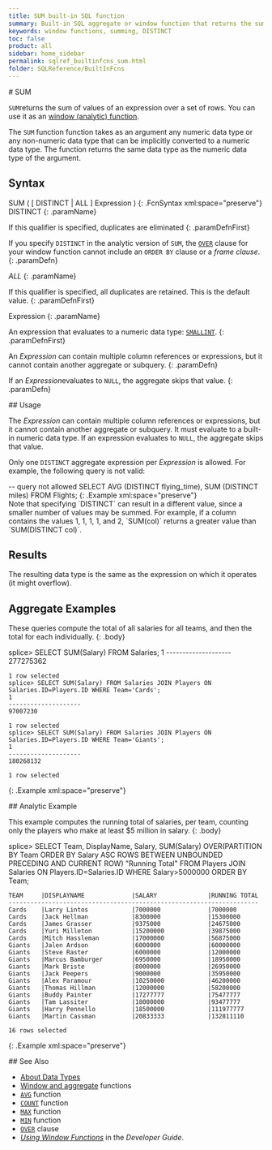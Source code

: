 ```yaml
---
title: SUM built-in SQL function
summary: Built-in SQL aggregate or window function that returns the sum of values of an expression over a set of rows
keywords: window functions, summing, DISTINCT
toc: false
product: all
sidebar: home_sidebar
permalink: sqlref_builtinfcns_sum.html
folder: SQLReference/BuiltInFcns
---
```

<section>
<div class="TopicContent" data-swiftype-index="true" markdown="1">
# SUM

`SUM`returns the sum of values of an expression over a set of rows. You
can use it as an [window
(analytic) function](sqlref_builtinfcns_intro.html#window).

The `SUM` function function takes as an argument any numeric data type
or any non-numeric data type that can be implicitly converted to a
numeric data type. The function returns the same data type as the
numeric data type of the argument.

## Syntax

<div class="fcnWrapperWide" markdown="1">
    SUM ( [ DISTINCT | ALL ] Expression )
{: .FcnSyntax xml:space="preserve"}

</div>
<div class="paramList" markdown="1">
DISTINCT
{: .paramName}

If this qualifier is specified, duplicates are eliminated
{: .paramDefnFirst}

If you specify `DISTINCT` in the analytic version of `SUM`, the
[`OVER`](sqlref_clauses_over.html) clause for your window function
cannot include an `ORDER BY` clause or a *frame clause*.
{: .paramDefn}

*ALL*
{: .paramName}

If this qualifier is specified, all duplicates are retained. This is the
default value.
{: .paramDefnFirst}

Expression
{: .paramName}

An expression that evaluates to a numeric data
type: [`SMALLINT`](sqlref_builtinfcns_smallint.html).
{: .paramDefnFirst}

An *Expression* can contain multiple column references or expressions,
but it cannot contain another aggregate or subquery.
{: .paramDefn}

If an *Expression*evaluates to `NULL`, the aggregate skips that value.
{: .paramDefn}

</div>
## Usage

The *Expression* can contain multiple column references or expressions,
but it cannot contain another aggregate or subquery. It must evaluate to
a built-in numeric data type. If an expression evaluates to `NULL`, the
aggregate skips that value.

Only one `DISTINCT` aggregate expression per *Expression* is allowed.
For example, the following query is not valid:

<div class="preWrapper" markdown="1">
       -- query not allowed
    SELECT AVG (DISTINCT flying_time),
      SUM (DISTINCT miles)
      FROM Flights;
{: .Example xml:space="preserve"}

</div>
Note that specifying `DISTINCT` can result in a different value, since a
smaller number of values may be summed. For example, if a column
contains the values 1, 1, 1, 1, and 2, `SUM(col)` returns a greater
value than `SUM(DISTINCT col)`.

## Results

The resulting data type is the same as the expression on which it
operates (it might overflow).

## Aggregate Examples

These queries compute the total of all salaries for all teams, and then
the total for each individually.
{: .body}

<div class="preWrapper" markdown="1">
    splice> SELECT SUM(Salary) FROM Salaries;
    1
    --------------------
    277275362
    
    1 row selected
    splice> SELECT SUM(Salary) FROM Salaries JOIN Players ON Salaries.ID=Players.ID WHERE Team='Cards';
    1
    --------------------
    97007230
    
    1 row selected
    splice> SELECT SUM(Salary) FROM Salaries JOIN Players ON Salaries.ID=Players.ID WHERE Team='Giants';
    1
    --------------------
    180268132
    
    1 row selected
{: .Example xml:space="preserve"}

</div>
## Analytic Example

This example computes the running total of salaries, per team, counting
only the players who make at least $5 million in salary.
{: .body}

<div class="preWrapper" markdown="1">
    splice> SELECT Team, DisplayName, Salary,
       SUM(Salary) OVER(PARTITION BY Team ORDER BY Salary ASC
                   ROWS BETWEEN UNBOUNDED PRECEDING AND CURRENT ROW) "Running Total"
       FROM Players JOIN Salaries ON Players.ID=Salaries.ID
       WHERE Salary>5000000
       ORDER BY Team;
    
    TEAM     |DISPLAYNAME             |SALARY              |RUNNING TOTAL
    ---------------------------------------------------------------------
    Cards    |Larry Lintos            |7000000             |7000000
    Cards    |Jack Hellman            |8300000             |15300000
    Cards    |James Grasser           |9375000             |24675000
    Cards    |Yuri Milleton           |15200000            |39875000
    Cards    |Mitch Hassleman         |17000000            |56875000
    Giants   |Jalen Ardson            |6000000             |60000000
    Giants   |Steve Raster            |6000000             |12000000
    Giants   |Marcus Bamburger        |6950000             |18950000
    Giants   |Mark Briste             |8000000             |26950000
    Giants   |Jack Peepers            |9000000             |35950000
    Giants   |Alex Paramour           |10250000            |46200000
    Giants   |Thomas Hillman          |12000000            |58200000
    Giants   |Buddy Painter           |17277777            |75477777
    Giants   |Tam Lassiter            |18000000            |93477777
    Giants   |Harry Pennello          |18500000            |111977777
    Giants   |Martin Cassman          |20833333            |132811110
    
    16 rows selected
{: .Example xml:space="preserve"}

</div>
## See Also

* [About Data Types](sqlref_datatypes_numerictypes.html)
* [Window and aggregate](sqlref_builtinfcns_intro.html#window)
  functions
* [`AVG`](sqlref_builtinfcns_avg.html) function
* [`COUNT`](sqlref_builtinfcns_count.html) function
* [`MAX`](sqlref_builtinfcns_max.html) function
* [`MIN`](sqlref_builtinfcns_min.html) function
* [`OVER`](sqlref_clauses_over.html) clause
* *[Using Window Functions](developers_fundamentals_windowfcns.html)* in
  the *Developer Guide*.

</div>
</section>

